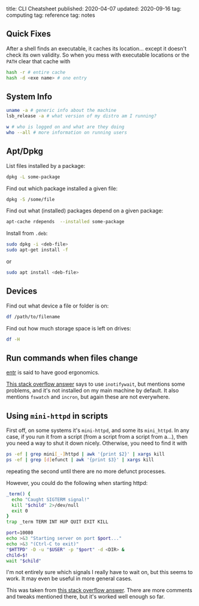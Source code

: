 title: CLI Cheatsheet
published: 2020-04-07
updated: 2020-09-16
tag: computing
tag: reference
tag: notes

## Quick Fixes

After a shell finds an executable, it caches its location... except it doesn't check its own validity.
So when you mess with executable locations or the `PATH` clear that cache with

```sh
hash -r # entire cache
hash -d <exe name> # one entry
```

## System Info

```sh
uname -a # generic info about the machine
lsb_release -a # what version of my distro am I running?
```

```sh
w # who is logged on and what are they doing
who --all # more information on running users
```


## Apt/Dpkg

List files installed by a package:

```sh
dpkg -L some-package
```

Find out which package installed a given file:

```sh
dpkg -S /some/file
```

Find out what (installed) packages depend on a given package:

```sh
apt-cache rdepends  --installed some-package
```

Install from `.deb`:

```sh
sudo dpkg -i <deb-file>
sudo apt-get install -f
```

or

```sh
sudo apt install <deb-file>
```


## Devices

Find out what device a file or folder is on:

```sh
df /path/to/filename
```

Find out how much storage space is left on drives:

```sh
df -H
```

## Run commands when files change

[entr](http://eradman.com/entrproject/) is said to have good ergonomics.

[This stack overflow answer](https://superuser.com/a/181543) says to use `inotifywait`, but mentions some problems, and it's not installed on my main machine by default.
It also mentions `fswatch` and `incron`, but again these are not everywhere.

## Using `mini-httpd` in scripts

First off, on some systems it's `mini-httpd`, and some its `mini_httpd`.
In any case, if you run it from a script (from a script from a script from a…), then you need a way to shut it down nicely.
Otherwise, you need to find it with

```sh
ps -ef | grep mini[_-]httpd | awk '{print $2}' | xargs kill
ps -ef | grep [d]efunct | awk '{print $3}' | xargs kill
```

repeating the second until there are no more defunct processes.

However, you could do the following when starting httpd:

```sh
_term() {
  echo "Caught SIGTERM signal!"
  kill "$child" 2>/dev/null
  exit 0
}
trap _term TERM INT HUP QUIT EXIT KILL

port=10080
echo >&3 "Starting server on port $port..."
echo >&3 "(Ctrl-C to exit)"
"$HTTPD" -D -u "$USER" -p "$port" -d <DIR> &
child=$!
wait "$child"
```

I'm not entirely sure which signals I really have to wait on, but this seems to work.
It may even be useful in more general cases.

This was taken from [this stack overflow answer](https://unix.stackexchange.com/a/146770).
There are more comments and tweaks mentioned there, but it's worked well enough so far.
